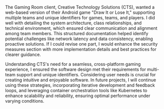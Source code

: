 The Gaming Room client, Creative Technology Solutions (CTS), wanted a web-based version of their Android game "Draw It or Lose It," supporting multiple teams and unique identifiers for games, teams, and players. I did well with detailing the system architecture, class relationships, and technical environment, which ensured clear communication and alignment among team members. This structured documentation helped identify potential challenges like network latency and data consistency, enabling proactive solutions. If I could revise one part, I would enhance the security measures section with more implementation details and best practices for clearer guidance.

Understanding CTS's need for a seamless, cross-platform gaming experience, I ensured the software design met their requirements for multi-team support and unique identifiers. Considering user needs is crucial for creating intuitive and enjoyable software. In future projects, I will continue using these strategies, incorporating iterative development and feedback loops, and leveraging container orchestration tools like Kubernetes to enhance scalability and reliability, ensuring optimal performance under varying conditions.
